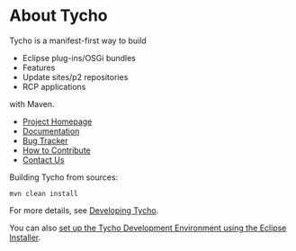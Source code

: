 About Tycho
===========

Tycho is a manifest-first way to build

  * Eclipse plug-ins/OSGi bundles
  * Features
  * Update sites/p2 repositories
  * RCP applications
  
with Maven.

  * [Project Homepage](https://www.eclipse.org/tycho/)
  * [Documentation](https://www.eclipse.org/tycho/sitedocs/)
  * [Bug Tracker](https://bugs.eclipse.org/bugs/buglist.cgi?product=Tycho)
  * [How to Contribute](https://wiki.eclipse.org/Tycho/Contributor_Guide)
  * [Contact Us](https://dev.eclipse.org/mailman/listinfo/tycho-user)

Building Tycho from sources:

    mvn clean install

For more details, see [Developing Tycho](https://wiki.eclipse.org/Developing_Tycho).

You can also [set up the Tycho Development Environment using the Eclipse Installer](setup/README.md).
